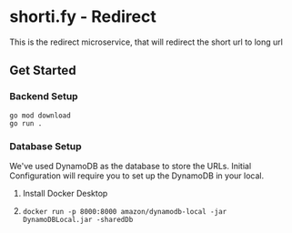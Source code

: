 # shorti.fy - Redirect

This is the redirect microservice, that will redirect the short url to long url

## Get Started
### Backend Setup
```shell
go mod download
go run .
```

### Database Setup
We've used DynamoDB as the database to store the URLs.
Initial Configuration will require you to set up the DynamoDB in your local.

1. Install Docker Desktop 
2. ```shell
   docker run -p 8000:8000 amazon/dynamodb-local -jar DynamoDBLocal.jar -sharedDb
   ```
